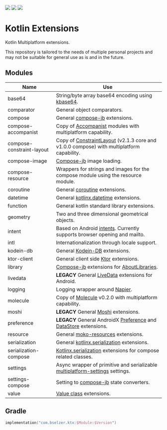 ![](https://img.shields.io/badge/targets-Android%2FJVM-informational)
![](https://img.shields.io/github/v/release/Woody230/KotlinExtensions)
![](https://img.shields.io/github/license/Woody230/KotlinExtensions)

# Kotlin Extensions

Kotlin Multiplatform extensions.

This repository is tailored to the needs of multiple personal projects and may not be suitable for general use as is and in the future.

## Modules

| Name | Use |
| ---- | --- |
| base64 | String/byte array base64 encoding using [kbase64](https://github.com/jershell/kbase64). |
| comparator | General object comparators. |
| compose | General [compose-jb](https://github.com/JetBrains/compose-jb) extensions. |
| compose-accompanist | Copy of [Accompanist](https://github.com/google/accompanist) modules with multiplatform capability. |
| compose-constraint-layout | Copy of [ConstraintLayout](https://github.com/androidx/constraintlayout) (v2.1.3 core and v1.0.0 compose) with multiplatform capability. |
| compose-image | [Compose-jb](https://github.com/JetBrains/compose-jb) image loading. |
| compose-resource | Wrappers for strings and images for the compose module using the resource module. | 
| coroutine | General [coroutine](https://kotlinlang.org/docs/coroutines-overview.html) extensions. |
| datetime | General [kotlinx.datetime](https://github.com/Kotlin/kotlinx-datetime) extensions. |
| function | General kotlin standard library extensions. |
| geometry | Two and three dimensional geometrical objects. |
| intent | Based on Android [intents](https://developer.android.com/guide/components/intents-filters). Currently supports browser opening and mailto. |
| intl | Internationalization through locale support. | 
| kodein-db | General [Kodein-DB](https://github.com/Kodein-Framework/Kodein-DB) extensions. |
| ktor-client | General client side [Ktor](https://ktor.io/docs/getting-started-ktor-client.html) extensions. |
| library | [Compose-jb](https://github.com/JetBrains/compose-jb) extensions for [AboutLibraries](https://github.com/mikepenz/AboutLibraries).
| livedata | **LEGACY** General [LiveData](https://developer.android.com/topic/libraries/architecture/livedata) extensions for Android. |
| logging | Logging wrapper around [Napier](https://github.com/AAkira/Napier). |
| molecule | Copy of [Molecule](https://github.com/cashapp/molecule) v0.2.0 with multiplatform capability. |
| moshi | **LEGACY** General [Moshi](https://github.com/square/moshi) extensions. |
| preference | **LEGACY** General AndroidX [Preference](https://developer.android.com/jetpack/androidx/releases/preference/) and [DataStore](https://developer.android.com/jetpack/androidx/releases/datastore) extensions. |
| resource | General [moko-resources](https://github.com/icerockdev/moko-resources) extensions. |
| serialization | General [kotlinx.serialization](https://github.com/Kotlin/kotlinx.serialization) extensions. |
| serialization-compose | [Kotlinx.serialization](https://github.com/Kotlin/kotlinx.serialization) extensions for compose related classes. |
| settings | Async wrapper of primitive and serializable [multiplatform-settings](https://github.com/russhwolf/multiplatform-settings) settings. |
| settings-compose | Setting to [compose-jb](https://github.com/JetBrains/compose-jb) state converters. |
| value | [Value class](https://kotlinlang.org/docs/inline-classes.html) extensions. |

## Gradle

```kotlin
implementation("com.bselzer.ktx:$Module:$Version")
```